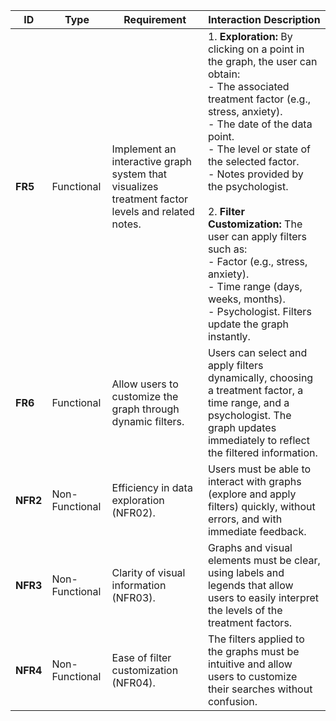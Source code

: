 | **ID**    | **Type**         | **Requirement**                                                                                         | **Interaction Description**                                                                                                                                                                                                                   |
|-----------|------------------|---------------------------------------------------------------------------------------------------------|------------------------------------------------------------------------------------------------------------------------------------------------------------------------------------------------------------------------------------------------|
| **FR5**   | Functional       | Implement an interactive graph system that visualizes treatment factor levels and related notes.        | 1. **Exploration:** By clicking on a point in the graph, the user can obtain:<br> - The associated treatment factor (e.g., stress, anxiety).<br> - The date of the data point.<br> - The level or state of the selected factor.<br> - Notes provided by the psychologist.<br><br> 2. **Filter Customization:** The user can apply filters such as:<br> - Factor (e.g., stress, anxiety).<br> - Time range (days, weeks, months).<br> - Psychologist. Filters update the graph instantly. |
| **FR6**   | Functional       | Allow users to customize the graph through dynamic filters.                                             | Users can select and apply filters dynamically, choosing a treatment factor, a time range, and a psychologist. The graph updates immediately to reflect the filtered information.                                                             |
| **NFR2**  | Non-Functional   | Efficiency in data exploration (NFR02).                                                                 | Users must be able to interact with graphs (explore and apply filters) quickly, without errors, and with immediate feedback.                                                                                                                  |
| **NFR3**  | Non-Functional   | Clarity of visual information (NFR03).                                                                  | Graphs and visual elements must be clear, using labels and legends that allow users to easily interpret the levels of the treatment factors.                                                                                                   |
| **NFR4**  | Non-Functional   | Ease of filter customization (NFR04).                                                                   | The filters applied to the graphs must be intuitive and allow users to customize their searches without confusion.                                                                                                                            |
